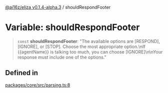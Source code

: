 [@ai16z/eliza v0.1.4-alpha.3](../index.md) / shouldRespondFooter

# Variable: shouldRespondFooter

> `const` **shouldRespondFooter**: "The available options are \[RESPOND\], \[IGNORE\], or \[STOP\]. Choose the most appropriate option.\nIf \{\{agentName\}\} is talking too much, you can choose \[IGNORE\]\n\nYour response must include one of the options."

## Defined in

[packages/core/src/parsing.ts:8](https://github.com/dreaminglucid/Eliza/blob/main/packages/core/src/parsing.ts#L8)
